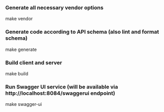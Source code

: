 
###  Generate all necessary vendor options
make vendor

### Generate code according to API schema (also lint and format schema)
make generate

### Build client and server
make build

### Run Swagger UI service (will be available via http://localhost:8084/swaggerui endpoint)
make swagger-ui
